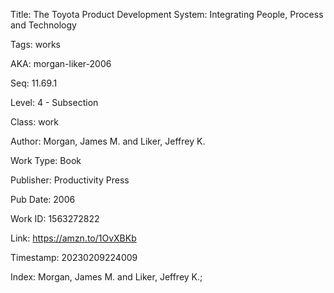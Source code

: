 Title:  The Toyota Product Development System: Integrating People, Process and Technology

Tags:   works

AKA:    morgan-liker-2006

Seq:    11.69.1

Level:  4 - Subsection

Class:  work

Author: Morgan, James M. and Liker, Jeffrey K.

Work Type: Book

Publisher: Productivity Press

Pub Date: 2006

Work ID: 1563272822

Link:   https://amzn.to/1OvXBKb

Timestamp: 20230209224009

Index:  Morgan, James M. and Liker, Jeffrey K.; 
